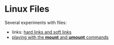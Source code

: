 # Linux Files

Several experiments with files:  
- links: [hard links and soft links](https://github.com/YuvalShaul/linux/blob/main/3-files/hard-and-soft-links.md)
- [playing with the **mount** and **umount** commands](https://github.com/YuvalShaul/linux/blob/main/3-files/playing-with-mount.md)